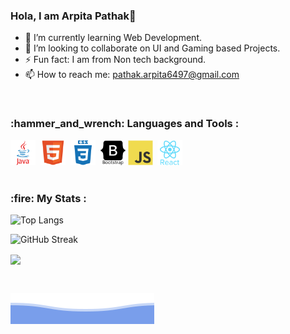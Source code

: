 ### Hola, I am Arpita Pathak👋
 
- 🌱 I’m currently learning Web Development.
- 👯 I’m looking to collaborate on UI and Gaming based Projects.
- ⚡ Fun fact: I am from Non tech background.
- 📫 How to reach me: pathak.arpita6497@gmail.com

<br>
<h3>:hammer_and_wrench: Languages and Tools :</h3>
  <div>
<img src="https://github.com/devicons/devicon/blob/master/icons/java/java-original-wordmark.svg" title="Java" alt="Java" width="40" height="40"/>&nbsp;
<img src="https://github.com/devicons/devicon/blob/master/icons/html5/html5-original.svg" title="HTML5" alt="HTML" width="40" height="40"/>&nbsp;
<img src="https://github.com/devicons/devicon/blob/master/icons/css3/css3-plain-wordmark.svg"  title="CSS3" alt="CSS" width="40" height="40"/>&nbsp;
<img src="https://raw.githubusercontent.com/devicons/devicon/master/icons/bootstrap/bootstrap-plain-wordmark.svg"  title="Bootstrap" alt="Bootstrap" width="40" height="40"/> 
<img src="https://github.com/devicons/devicon/blob/master/icons/javascript/javascript-original.svg" title="JavaScript" alt="JavaScript" width="40"height="40"/>&nbsp; 
<img src="https://github.com/devicons/devicon/blob/master/icons/react/react-original-wordmark.svg" title="React" alt="React" width="40" height="40"/>&nbsp;
  </div>
  <br/>


 <h3>:fire: My Stats :</h3>

 ![Top Langs](https://github-readme-stats.vercel.app/api/top-langs/?username=pathak-arpita&layout=compact&theme=vision-friendly-dark)
  
![GitHub Streak](http://github-readme-streak-stats.herokuapp.com?user=pathak-arpita&theme=dark&hide_border=true&currStreakLabel=DDDDDD)
<!-- <img src="https://github-readme-stats.vercel.app/api?username=Arunsinghpundir&show_icons=true&locale=en" alt="ArunSinghPundir" /> -->

<p>
<a href="https://github.com/Arunsinghpundir"><span>
<img align="center" src="https://github-profile-summary-cards.vercel.app/api/cards/profile-details?username=pathak-arpita&theme=dracula" />
</span></a> </p>
 <!-- GitHub Cup's   -->
 <p ><img src="https://github-profile-trophy.vercel.app/?username=pathak-arpita&theme=vue" alt=""/> </p>
  
![](https://github.com/amandewatnitrr/amandewatnitrr/blob/main/imgs/bottom_header.svg)

